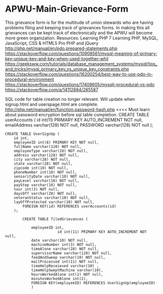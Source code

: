 # APWU-Main-Grievance-Form
This grievance form is for the multitude of union stewards who are having problems filing and keeping track of grievances forms.
In making this all grievances can be kept track of electronically and the APWU will become more green organization.
Resources:
Learning PHP 7
Learning PHP, MySQL, JavaScript,
CSS & HTML5
Pro PHP and jQuery
http://php.net/manual/en/pdo.prepared-statements.php
https://stackoverflow.com/questions/10908561/mysql-meaning-of-primary-key-unique-key-and-key-when-used-together-whil
https://geeksww.com/tutorials/database_management_systems/mysql/tips_and_tricks/mysql_primary_key_vs_unique_key_constraints.php
https://stackoverflow.com/questions/16200254/best-way-to-use-pdo-in-procedural-environment
https://stackoverflow.com/questions/17408605/mysqli-procedural-vs-pdo
https://stackoverflow.com/a/14112684/285587

SQL code for table creation no longer relevant. Will update when signup.html and userspage.html are complete.
http://php.net/manual/en/function.password-hash.php
<<<<
Must learn about password encryption before sql table completion.
CREATE TABLE userAccounts (
	id int(11) PRIMARY KEY AUTO_INCREMENT NOT null,
	emailAddress varchar(128) NOT null,
	PASSWORD varchar(128) NOT null
	);

	CREATE TABLE UserSignUp (
		id int,
		employeeID int(8) PRIMARY KEY NOT null,
		fullName varchar(128) NOT null,
	    employeeType varchar(28) NOT null,
	    address varchar(128) NOT null,
	    city varchar(28) NOT null,
	    state varchar(28) NOT null,
	    zipcode int(10) NOT null,
	    phoneNumber int(10) NOT null,
	    seniorityDate varchar(10) NOT null,
	    payLevel varchar(10) NOT null,
	    payStep varchar(10) NOT null,
	    tour int(3) NOT null,
	    daysOff varchar(28) NOT null,
	    veteranStatus varchar(10) NOT null,
	    layOffProtected varchar(10) NOT null,
			FOREIGN KEY(id) REFERENCES userAccounts(id)
		);

			CREATE TABLE filedGrievances (

	            employeeID int,
							id int(11) PRIMARY KEY AUTO_INCREMENT NOT null,
				date varchar(10) NOT null,
				machineNumber int(3) NOT null,
				timeAlone varchar(28) NOT null,
				supervisorName varchar(128) NOT null,
				feedAndSweep varchar(10) NOT null,
				mailProcessed int(11) NOT null,
				timeHelpReceieved varchar(10) ,
				timeHelpSweptMachine varchar(10),
				hoursWorkedAlone int(2) NOT null,
				minutesWorkedAlone int(2),
				FOREIGN KEY(employeeID) REFERENCES UserSignUp(employeeID)
				)
